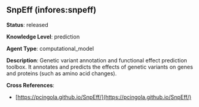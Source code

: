 [//]: # (DO NOT MANUALLY EDIT THIS FILE. IT IS GENERATED FROM A TEMPLATE.)

## SnpEff (infores:snpeff)

**Status**: released
  
**Knowledge Level**: prediction
  
**Agent Type**: computational_model

**Description**: Genetic variant annotation and functional effect prediction toolbox. It annotates and predicts the effects of genetic variants on genes and proteins (such as amino acid changes).

**Cross References**:

- [https://pcingola.github.io/SnpEff/](https://pcingola.github.io/SnpEff/)

